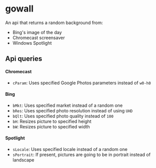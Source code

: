 # gowall
 An api that returns a random background from:
 - Bing's image of the day
 - Chromecast screensaver
 - Windows Spotlight
 
 ## Api queries
 #### Chromecast
 - `cParam`: Uses specified Google Photos parameters instead of `w0-h0`
 #### Bing
 - `bMkt`: Uses specified market instead of a random one
 - `bRes`: Uses specified photo resolution instead of using `UHD`
 - `bQlt`: Uses specified photo quality instead of `100`
 - `bH`: Resizes picture to specified height
 - `bW`: Resizes picture to specified width
 #### Spotlight
 - `sLocale`: Uses specified locale instead of a random one
 - `sPortrait`: If present, pictures are going to be in portrait instead of landscape